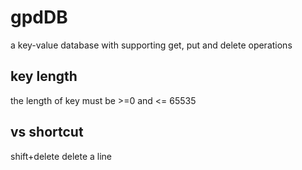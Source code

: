 # gpdDB
a key-value database with supporting get, put and delete operations

## key length
the length of key must be >=0 and <= 65535

## vs shortcut
shift+delete    delete a line